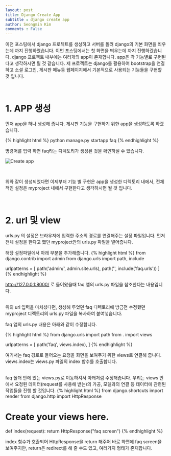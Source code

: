```yaml
---
layout: post
title: Django Create App
subtitle : django create app
author: Seongmin Kim
comments : False
---
```


이전 포스팅에서 django 프로젝트를 생성하고 서버를 돌려 django의 기본 화면을 띄우는데 까지 진행하였습니다.
이번 포스팅에서는 첫 화면을 띄우는데 까지 진행하겠습니다.
django 프로젝트 내부에는 여러개의 app이 존재합니다. app은 각 기능별로 구현된다고 생각하시면 될 것 같습니다.
제 프로젝트는 django를 활용하여 bootstrap을 연결하고 소셜 로그인, 게시판 메뉴등 웹페이지에서 기본적으로 사용되는 기능들을 구현할 것 입니다.

<br>

<h1> 1. APP 생성 </h1>

먼저 app을 하나 생성해 줍니다. 게시판 기능을 구현하기 위한 app을 생성하도록 하겠습니다.

{% highlight html %}
python manage.py startapp faq
{% endhighlight %}

명령어를 입력 하면 faq라는 디렉토리가 생성된 것을 확인하실 수 있습니다.
<br>

![Create app](/django/assets/img/create_app.PNG)

<br>

위와 같이 생성되었다면 이제부터 기능 별 구현은 app을 생성한 디렉토리 내에서,
전체적인 설정은 myproject 내에서 구현한다고 생각하시면 될 것 입니다.

<br>

<h1> 2. url 및 view </h1>
urls.py 의 설정은 브라우저에 입력한 주소의 경로를 연결해주는 설정 파일입니다.
먼저 전체 설정을 한다고 했던 myproject안의 urls.py 파일을 열어줍니다.

해당 설정파일에서 아래 부분을 추가해줍니다.
{% highlight html %}
from django.contrib import admin
from django.urls import path, include

urlpatterns = [
    path('admin/', admin.site.urls),
    path('', include('faq.urls'))
]
{% endhighlight %}

http://127.0.0.1:8000/ 로 들어왔을때 faq 앱의 urls.py 파일을 참조한다는 내용입니다. 

<br>
위의 url 입력을 마치셨다면, 생성해 두었던 faq 디렉토리에 방금전 수정했던 myproject 디렉토리의 urls.py 파일을 복사하여 붙여넣습니다.

faq 앱의 urls.py 내용은 아래와 같이 수정합니다.

{% highlight html %}
from django.urls import path
from . import views

urlpatterns = [
    path('faq', views.index),
]
{% endhighlight %}

여기서는 faq 경로로 들어오는 요청을 화면을 보여주기 위한 views로 연결해 줍니다.
views.index는 views.py 파일의 index 함수를 호출합니다.


<br>
faq 폴더 안에 있는 views.py로 이동하셔서 아래처럼 수정해줍니다.
우리는 views 안에서 요청된 데이터(request를 사용해 받는)의 가공, 모델과의 연결 등 데이터에 관련된 작업들을 진행 할 것입니다.
{% highlight html %}
from django.shortcuts import render
from django.http import HttpResponse

# Create your views here.

def index(request):
    return HttpResponse("faq screen")
{% endhighlight %}

index 함수가 호출되어 HttpResponse을 return 해주어 바로 화면에 faq screen을 보여주지만, return은 redirect를 해 줄 수도 있고, 여러가지 형태가 존재합니다.



